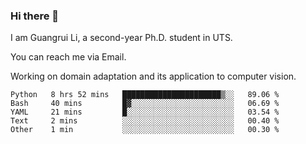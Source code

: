 ### Hi there 👋

<!--
**Solacex/Solacex** is a ✨ _special_ ✨ repository because its `README.md` (this file) appears on your GitHub profile.

Here are some ideas to get you started:

- 🔭 I’m currently working on ...
- 🌱 I’m currently learning ...
- 👯 I’m looking to collaborate on ...
- 🤔 I’m looking for help with ...
- 💬 Ask me about ...
- 📫 How to reach me: ...
- 😄 Pronouns: ...
- ⚡ Fun fact: ...
-->
I am Guangrui Li, a second-year Ph.D. student in UTS.

You can reach me via Email.

Working on domain adaptation and its application to computer vision. 
<!--START_SECTION:waka-->
```text
Python   8 hrs 52 mins   ██████████████████████▒░░   89.06 % 
Bash     40 mins         █▓░░░░░░░░░░░░░░░░░░░░░░░   06.69 % 
YAML     21 mins         █░░░░░░░░░░░░░░░░░░░░░░░░   03.54 % 
Text     2 mins          ░░░░░░░░░░░░░░░░░░░░░░░░░   00.40 % 
Other    1 min           ░░░░░░░░░░░░░░░░░░░░░░░░░   00.30 % 
```
<!--END_SECTION:waka-->
